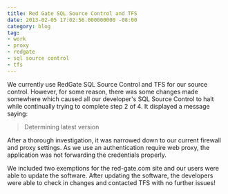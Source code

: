 ```yaml
---
title: Red Gate SQL Source Control and TFS
date: 2013-02-05 17:02:56.000000000 -08:00
category: blog
tag:
- work
- proxy
- redgate
- sql source control
- tfs
---
```

<p>We currently use RedGate SQL Source Control and TFS for our source control. However, for some reason, there was some changes made somewhere which caused all our developer's SQL Source Control to halt  while continually trying to complete step 2 of 4. It displayed a message saying:</p>
<blockquote><p>Determining latest version</p></blockquote>
<p>After a thorough investigation, it was narrowed down to our current firewall and proxy settings. As we use an authentication require web proxy, the application was not forwarding the credentials properly.</p>
<p>We included two exemptions for the red-gate.com site and our users were able to update the software. After updating the software, the developers were able to check in changes and contacted TFS with no further issues!</p>
